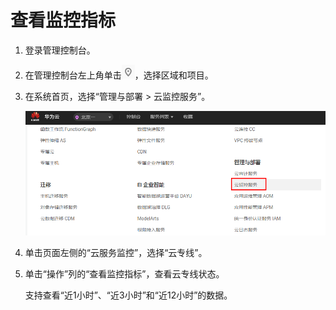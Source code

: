 # 查看监控指标<a name="ZH-CN_TOPIC_0197430758"></a>

1.  登录管理控制台。
2.  在管理控制台左上角单击![](figures/zh-cn_image_0197472496.png)，选择区域和项目。
3.  在系统首页，选择“管理与部署 \> 云监控服务”。

    ![](figures/zh-cn_image_0197472497.png)

4.  单击页面左侧的“云服务监控”，选择“云专线”。
5.  单击“操作”列的“查看监控指标”，查看云专线状态。

    支持查看“近1小时”、“近3小时”和“近12小时”的数据。


